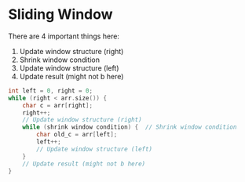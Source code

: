 # Sliding Window

There are 4 important things here:

1. Update window structure (right)
2. Shrink window condition
3. Update window structure (left)
4. Update result (might not b here)

```cpp
int left = 0, right = 0;
while (right < arr.size()) {
    char c = arr[right];
	right++;
	// Update window structure (right)
	while (shrink window condition) {  // Shrink window condition
	    char old_c = arr[left];
		left++;
		// Update window structure (left)
	}
	// Update result (might not b here)
}
```
